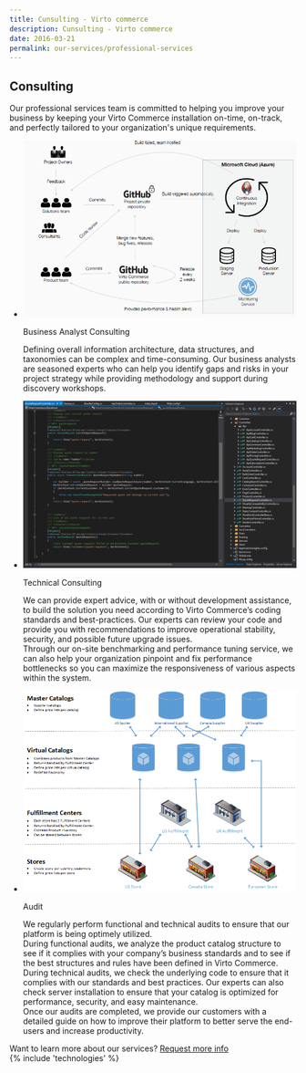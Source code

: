 ```yaml
---
title: Cunsulting - Virto commerce
description: Cunsulting - Virto commerce
date: 2016-03-21
permalink: our-services/professional-services
---
```

<article role="main" class="main">
    <div class="for-business __responsive">
        <h1 class="head-title">Consulting</h1>
        <p class="text">Our professional services team is committed to helping you improve your business by keeping your Virto Commerce installation on-time, on-track, and perfectly tailored to your organization's unique requirements.</p>
        <div class="advantages">
            <ul class="list">
                <li class="list-item">
                    <img alt="Analyst" src="../assets/images/consulting/analyst.png">
                    <p class="title">Business Analyst Consulting</p>
                    <p>Defining overall information architecture, data structures, and taxonomies can be complex and time-consuming. Our business analysts are seasoned experts who can help you identify gaps and risks in your project strategy while providing methodology and support during discovery workshops.
                    </p>
                </li>
                <li class="list-item">
                    <img alt="Code" src="../assets/images/consulting/code.png">
                    <p class="title">Technical Consulting</p>
                    <p>We can provide expert advice, with or without development assistance, to build the solution you need according to Virto Commerce’s coding standards and best-practices. Our experts can review your code and provide you with recommendations to improve operational stability, security, and possible future upgrade issues.
                    <br>
                    Through our on-site benchmarking and performance tuning service, we can also help your organization pinpoint and fix performance bottlenecks so you can maximize the responsiveness of various aspects within the system.
                    </p>
                </li>
                <li class="list-item">
                    <img alt="Catalog" src="../assets/images/features/catalog.png">
                    <p class="title">Audit</p>
                    <p>
We regularly perform functional and technical audits to ensure that our platform is being optimely utilized.
<br>
During functional audits, we analyze the product catalog structure to see if it complies with your company’s business standards and to see if the best structures and rules have been defined in Virto Commerce.<br>
During technical audits, we check the underlying code to ensure that it complies with our standards and best practices. Our experts can also check server installation to ensure that your catalog is optimized for performance, security, and easy maintenance.<br>
Once our audits are completed, we provide our customers with a detailed guide on how to improve their platform to better serve the end-users and increase productivity.                    
                    </p>
                </li>
            </ul> 
        </div>
    </div>
    <!-- Prices -->
    <div class="try-it">
        <span class="try-it-text">Want to learn more about our services?</span> <a class="button fill" href="/contact-us">Request more info</a>
    </div>
    {% include 'technologies' %}
</article>
